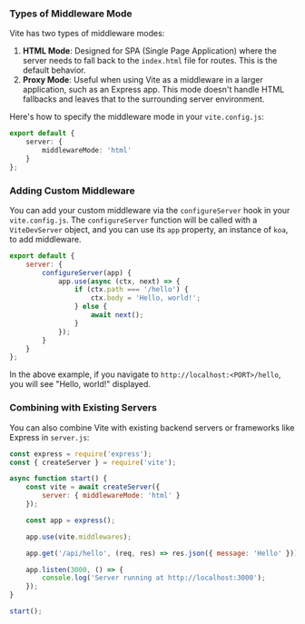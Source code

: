 ### Types of Middleware Mode

Vite has two types of middleware modes:

1. **HTML Mode**: Designed for SPA (Single Page Application) where the server needs to fall back to the `index.html` file for routes. This is the default behavior.
2. **Proxy Mode**: Useful when using Vite as a middleware in a larger application, such as an Express app. This mode doesn't handle HTML fallbacks and leaves that to the surrounding server environment.

Here's how to specify the middleware mode in your `vite.config.js`:

```ts
export default {
	server: {
		middlewareMode: 'html'
	}
};
```

### Adding Custom Middleware

You can add your custom middleware via the `configureServer` hook in your `vite.config.js`. The `configureServer` function will be called with a `ViteDevServer` object, and you can use its `app` property, an instance of `koa`, to add middleware.

```jsx
export default {
	server: {
		configureServer(app) {
			app.use(async (ctx, next) => {
				if (ctx.path === '/hello') {
					ctx.body = 'Hello, world!';
				} else {
					await next();
				}
			});
		}
	}
};
```

In the above example, if you navigate to `http://localhost:<PORT>/hello`, you will see "Hello, world!" displayed.

### Combining with Existing Servers

You can also combine Vite with existing backend servers or frameworks like Express in `server.js`:

```jsx
const express = require('express');
const { createServer } = require('vite');

async function start() {
	const vite = await createServer({
		server: { middlewareMode: 'html' }
	});

	const app = express();

	app.use(vite.middlewares);

	app.get('/api/hello', (req, res) => res.json({ message: 'Hello' }));

	app.listen(3000, () => {
		console.log('Server running at http://localhost:3000');
	});
}

start();
```
